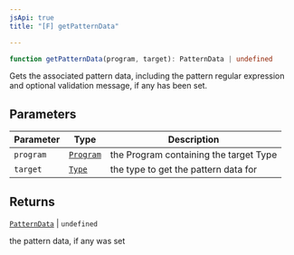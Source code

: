 ```yaml
---
jsApi: true
title: "[F] getPatternData"

---
```

```ts
function getPatternData(program, target): PatternData | undefined
```

Gets the associated pattern data, including the pattern regular expression and optional validation message, if any
has been set.

## Parameters

| Parameter | Type | Description |
| ------ | ------ | ------ |
| `program` | [`Program`](../interfaces/Program.md) | the Program containing the target Type |
| `target` | [`Type`](../type-aliases/Type.md) | the type to get the pattern data for |

## Returns

[`PatternData`](../interfaces/PatternData.md) \| `undefined`

the pattern data, if any was set
